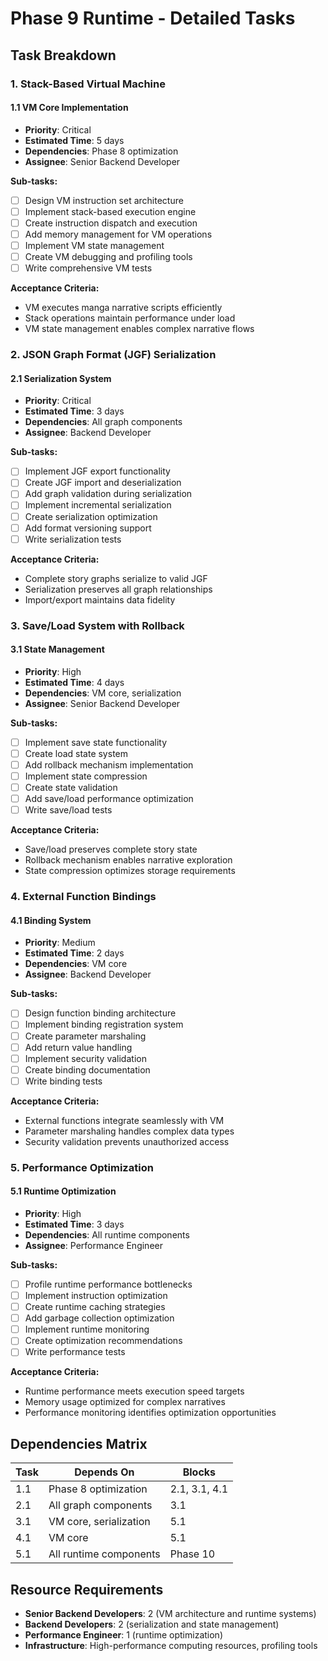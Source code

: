 # Phase 9 Runtime - Detailed Tasks

## Task Breakdown

### 1. Stack-Based Virtual Machine

#### 1.1 VM Core Implementation
- **Priority**: Critical
- **Estimated Time**: 5 days
- **Dependencies**: Phase 8 optimization
- **Assignee**: Senior Backend Developer

**Sub-tasks:**
- [ ] Design VM instruction set architecture
- [ ] Implement stack-based execution engine
- [ ] Create instruction dispatch and execution
- [ ] Add memory management for VM operations
- [ ] Implement VM state management
- [ ] Create VM debugging and profiling tools
- [ ] Write comprehensive VM tests

**Acceptance Criteria:**
- VM executes manga narrative scripts efficiently
- Stack operations maintain performance under load
- VM state management enables complex narrative flows

### 2. JSON Graph Format (JGF) Serialization

#### 2.1 Serialization System
- **Priority**: Critical
- **Estimated Time**: 3 days
- **Dependencies**: All graph components
- **Assignee**: Backend Developer

**Sub-tasks:**
- [ ] Implement JGF export functionality
- [ ] Create JGF import and deserialization
- [ ] Add graph validation during serialization
- [ ] Implement incremental serialization
- [ ] Create serialization optimization
- [ ] Add format versioning support
- [ ] Write serialization tests

**Acceptance Criteria:**
- Complete story graphs serialize to valid JGF
- Serialization preserves all graph relationships
- Import/export maintains data fidelity

### 3. Save/Load System with Rollback

#### 3.1 State Management
- **Priority**: High
- **Estimated Time**: 4 days
- **Dependencies**: VM core, serialization
- **Assignee**: Senior Backend Developer

**Sub-tasks:**
- [ ] Implement save state functionality
- [ ] Create load state system
- [ ] Add rollback mechanism implementation
- [ ] Implement state compression
- [ ] Create state validation
- [ ] Add save/load performance optimization
- [ ] Write save/load tests

**Acceptance Criteria:**
- Save/load preserves complete story state
- Rollback mechanism enables narrative exploration
- State compression optimizes storage requirements

### 4. External Function Bindings

#### 4.1 Binding System
- **Priority**: Medium
- **Estimated Time**: 2 days
- **Dependencies**: VM core
- **Assignee**: Backend Developer

**Sub-tasks:**
- [ ] Design function binding architecture
- [ ] Implement binding registration system
- [ ] Create parameter marshaling
- [ ] Add return value handling
- [ ] Implement security validation
- [ ] Create binding documentation
- [ ] Write binding tests

**Acceptance Criteria:**
- External functions integrate seamlessly with VM
- Parameter marshaling handles complex data types
- Security validation prevents unauthorized access

### 5. Performance Optimization

#### 5.1 Runtime Optimization
- **Priority**: High
- **Estimated Time**: 3 days
- **Dependencies**: All runtime components
- **Assignee**: Performance Engineer

**Sub-tasks:**
- [ ] Profile runtime performance bottlenecks
- [ ] Implement instruction optimization
- [ ] Create runtime caching strategies
- [ ] Add garbage collection optimization
- [ ] Implement runtime monitoring
- [ ] Create optimization recommendations
- [ ] Write performance tests

**Acceptance Criteria:**
- Runtime performance meets execution speed targets
- Memory usage optimized for complex narratives
- Performance monitoring identifies optimization opportunities

## Dependencies Matrix

| Task | Depends On | Blocks |
|------|------------|---------|
| 1.1 | Phase 8 optimization | 2.1, 3.1, 4.1 |
| 2.1 | All graph components | 3.1 |
| 3.1 | VM core, serialization | 5.1 |
| 4.1 | VM core | 5.1 |
| 5.1 | All runtime components | Phase 10 |

## Resource Requirements

- **Senior Backend Developers**: 2 (VM architecture and runtime systems)
- **Backend Developers**: 2 (serialization and state management)
- **Performance Engineer**: 1 (runtime optimization)
- **Infrastructure**: High-performance computing resources, profiling tools